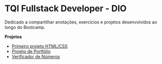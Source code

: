 # TQI Fullstack Developer - DIO
Dedicado a compartilhar anotações, exercícios e projetos desenvolvidos ao longo do Bootcamp.

**Projetos**

 - [Primeiro projeto HTML/CSS](https://github.com/Krjorn/HTML-CSS.git)
 - [Projeto de Portfólio](https://github.com/Krjorn/Portfolio.git)
 - [Verificador de Números](https://github.com/Krjorn/synop.git)

